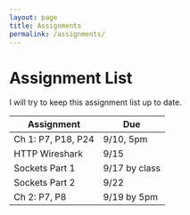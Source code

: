 ```yaml
---
layout: page
title: Assignments
permalink: /assignments/
---
```



Assignment List
===============

I will try to keep this assignment list up to date.

Assignment | Due
--- | ---
Ch 1: P7, P18, P24  | 9/10, 5pm
HTTP Wireshark | 9/15
Sockets Part 1 | 9/17 by class
Sockets Part 2 | 9/22
Ch 2: P7, P8  | 9/19 by 5pm